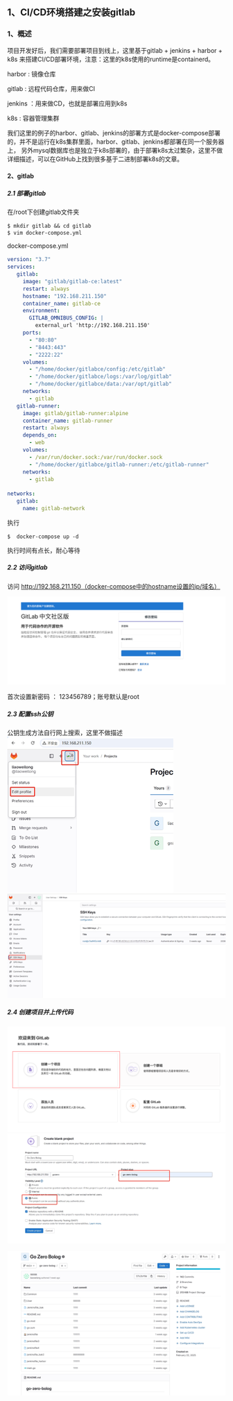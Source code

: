 ## 	1、CI/CD环境搭建之安装gitlab

### 1、概述

项目开发好后，我们需要部署项目到线上，这里基于gitlab + jenkins + harbor + k8s 来搭建CI/CD部署环境，注意：这里的k8s使用的runtime是containerd。

harbor : 镜像仓库

gitlab : 远程代码仓库，用来做CI

jenkins ：用来做CD，也就是部署应用到k8s

k8s : 容器管理集群

我们这里的例子的harbor、gitlab、jenkins的部署方式是docker-compose部署的，并不是运行在k8s集群里面，harbor、gitlab、jenkins都部署在同一个服务器上，
另外mysql数据库也是独立于k8s部署的，由于部署k8s太过繁杂，这里不做详细描述，可以在GitHub上找到很多基于二进制部署k8s的文章。


#### 2、gitlab

##### 2.1 部署gitlab

在/root下创建gitlab文件夹

```shell
$ mkdir gitlab && cd gitlab
$ vim docker-compose.yml
```

docker-compose.yml

```yaml
version: "3.7"
services:
   gitlab:
     image: "gitlab/gitlab-ce:latest"
     restart: always
     hostname: "192.168.211.150"
     container_name: gitlab-ce
     environment:
       GITLAB_OMNIBUS_CONFIG: |
         external_url 'http://192.168.211.150'
     ports:
       - "80:80"
       - "8443:443"
       - "2222:22"
     volumes:
       - "/home/docker/gitlabce/config:/etc/gitlab"
       - "/home/docker/gitlabce/logs:/var/log/gitlab"
       - "/home/docker/gitlabce/data:/var/opt/gitlab"
     networks:
       - gitlab
   gitlab-runner:
     image: gitlab/gitlab-runner:alpine
     container_name: gitlab-runner
     restart: always
     depends_on:
       - web
     volumes:
       - /var/run/docker.sock:/var/run/docker.sock
       - "/home/docker/gitlabce/gitlab-runner:/etc/gitlab-runner"
     networks:
       - gitlab

networks:
   gitlab:
     name: gitlab-network
```

执行

```shell
$  docker-compose up -d
```
执行时间有点长，耐心等待

##### 2.2 访问gitlab

访问 http://192.168.211.150（docker-compose中的hostname设置的ip/域名）

<img src="./images/gitlab/gitlab-01.png" alt="gitlab-01.png" style="zoom:50%;" />

首次设置新密码  ： 123456789；账号默认是root
##### 2.3 配置ssh公钥
公钥生成方法自行网上搜索，这里不做描述
<img src="./images/gitlab/gitlab-06.png" alt="gitlab-06.png" style="zoom:50%;" />
<img src="./images/gitlab/gitlab-07.png" alt="gitlab-07.png" style="zoom:50%;" />

##### 2.4 创建项目并上传代码

<img src="./images/gitlab/gitlab-03.png" alt="gitlab-03.png" style="zoom:50%;" />

<img src="./images/gitlab/gitlab-04.png" alt="gitlab-04" style="zoom:50%;" />

![gitlab-05.png](./images/gitlab/gitlab-05.png)










​	























